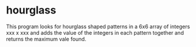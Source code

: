 # hourglass
This program looks for hourglass shaped patterns in a 6x6 array of integers 
xxx
 x
xxx
and adds the value of the integers in each pattern together and returns the maximum vale found.
